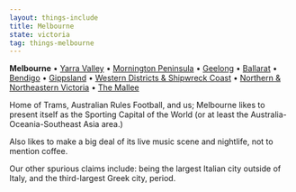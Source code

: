 ```yaml
---
layout: things-include
title: Melbourne
state: victoria
tag: things-melbourne
---
```

**Melbourne** • [Yarra Valley](yarra-valley) • [Mornington Peninsula](mornington-peninsula) • [Geelong](geelong) • [Ballarat](ballarat) • [Bendigo](bendigo) • [Gippsland](gippsland) • [Western Districts & Shipwreck Coast](western-districts) • [Northern & Northeastern Victoria](northern) • [The Mallee](mallee)

Home of Trams, Australian Rules Football, and us; Melbourne likes to present itself as the Sporting Capital of the World (or at least the Australia-Oceania-Southeast Asia area.)

Also likes to make a big deal of its live music scene and nightlife, not to mention coffee. 

Our other spurious claims include: being the largest Italian city outside of Italy, and the third-largest Greek city, period.

